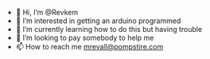 - 👋 Hi, I’m @Revkem
- 👀 I’m interested in getting an arduino programmed
- 🌱 I’m currently learning how to do this but having trouble
- 💞️ I’m looking to pay somebody to help me 
- 📫 How to reach me mrevall@pompstire.com

<!---
Revkem/Revkem is a ✨ special ✨ repository because its `README.md` (this file) appears on your GitHub profile.
You can click the Preview link to take a look at your changes.
--->
